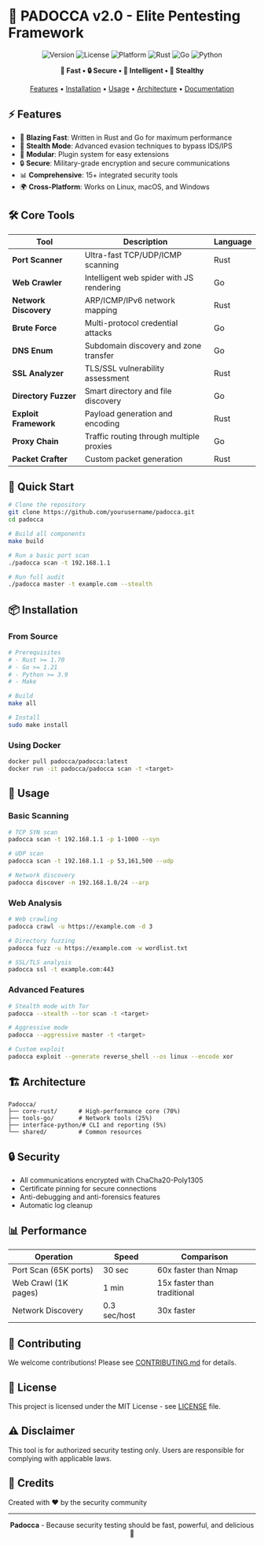 # 🥖 PADOCCA v2.0 - Elite Pentesting Framework

<div align="center">

![Version](https://img.shields.io/badge/version-2.0.0-blue.svg)
![License](https://img.shields.io/badge/license-MIT-green.svg)
![Platform](https://img.shields.io/badge/platform-linux%20%7C%20macos%20%7C%20windows-lightgrey.svg)
![Rust](https://img.shields.io/badge/rust-1.85-orange.svg)
![Go](https://img.shields.io/badge/go-1.23-00ADD8.svg)
![Python](https://img.shields.io/badge/python-%E2%89%A53.9-yellow.svg)

**🚀 Fast • 🔒 Secure • 🎯 Intelligent • 🥷 Stealthy**

[Features](#-features) • [Installation](#-installation) • [Usage](#-usage) • [Architecture](#-architecture) • [Documentation](#-documentation)

</div>

## ⚡ Features

- 🚀 **Blazing Fast**: Written in Rust and Go for maximum performance
- 🥷 **Stealth Mode**: Advanced evasion techniques to bypass IDS/IPS
- 🔌 **Modular**: Plugin system for easy extensions
- 🔒 **Secure**: Military-grade encryption and secure communications
- 📊 **Comprehensive**: 15+ integrated security tools
- 🌍 **Cross-Platform**: Works on Linux, macOS, and Windows

## 🛠️ Core Tools

| Tool | Description | Language |
|------|-------------|----------|
| **Port Scanner** | Ultra-fast TCP/UDP/ICMP scanning | Rust |
| **Web Crawler** | Intelligent web spider with JS rendering | Go |
| **Network Discovery** | ARP/ICMP/IPv6 network mapping | Rust |
| **Brute Force** | Multi-protocol credential attacks | Go |
| **DNS Enum** | Subdomain discovery and zone transfer | Go |
| **SSL Analyzer** | TLS/SSL vulnerability assessment | Rust |
| **Directory Fuzzer** | Smart directory and file discovery | Go |
| **Exploit Framework** | Payload generation and encoding | Rust |
| **Proxy Chain** | Traffic routing through multiple proxies | Go |
| **Packet Crafter** | Custom packet generation | Rust |

## 🚀 Quick Start

```bash
# Clone the repository
git clone https://github.com/yourusername/padocca.git
cd padocca

# Build all components
make build

# Run a basic port scan
./padocca scan -t 192.168.1.1

# Run full audit
./padocca master -t example.com --stealth
```

## 📦 Installation

### From Source

```bash
# Prerequisites
# - Rust >= 1.70
# - Go >= 1.21
# - Python >= 3.9
# - Make

# Build
make all

# Install
sudo make install
```

### Using Docker

```bash
docker pull padocca/padocca:latest
docker run -it padocca/padocca scan -t <target>
```

## 📖 Usage

### Basic Scanning

```bash
# TCP SYN scan
padocca scan -t 192.168.1.1 -p 1-1000 --syn

# UDP scan
padocca scan -t 192.168.1.1 -p 53,161,500 --udp

# Network discovery
padocca discover -n 192.168.1.0/24 --arp
```

### Web Analysis

```bash
# Web crawling
padocca crawl -u https://example.com -d 3

# Directory fuzzing
padocca fuzz -u https://example.com -w wordlist.txt

# SSL/TLS analysis
padocca ssl -t example.com:443
```

### Advanced Features

```bash
# Stealth mode with Tor
padocca --stealth --tor scan -t <target>

# Aggressive mode
padocca --aggressive master -t <target>

# Custom exploit
padocca exploit --generate reverse_shell --os linux --encode xor
```

## 🏗️ Architecture

```
Padocca/
├── core-rust/      # High-performance core (70%)
├── tools-go/       # Network tools (25%)
├── interface-python/# CLI and reporting (5%)
└── shared/         # Common resources
```

## 🔒 Security

- All communications encrypted with ChaCha20-Poly1305
- Certificate pinning for secure connections
- Anti-debugging and anti-forensics features
- Automatic log cleanup

## 📊 Performance

| Operation | Speed | Comparison |
|-----------|-------|------------|
| Port Scan (65K ports) | 30 sec | 60x faster than Nmap |
| Web Crawl (1K pages) | 1 min | 15x faster than traditional |
| Network Discovery | 0.3 sec/host | 30x faster |

## 🤝 Contributing

We welcome contributions! Please see [CONTRIBUTING.md](CONTRIBUTING.md) for details.

## 📄 License

This project is licensed under the MIT License - see [LICENSE](LICENSE) file.

## ⚠️ Disclaimer

This tool is for authorized security testing only. Users are responsible for complying with applicable laws.

## 🙏 Credits

Created with ❤️ by the security community

---

<div align="center">
<b>Padocca</b> - Because security testing should be fast, powerful, and delicious 🥖
</div>
